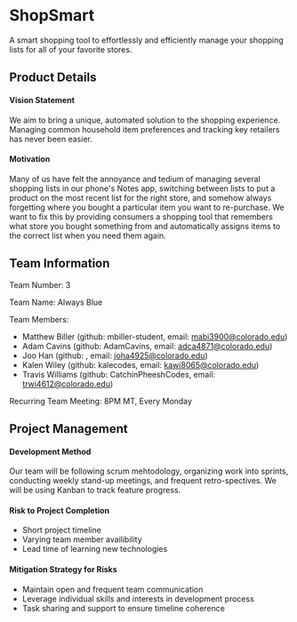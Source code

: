 # ShopSmart
A smart shopping tool to effortlessly and efficiently manage your shopping lists for all of your favorite stores.

## Product Details
#### Vision Statement
We aim to bring a unique, automated solution to the shopping experience.  Managing common household item preferences and tracking key retailers has never been easier.

#### Motivation
Many of us have felt the annoyance and tedium of managing several shopping lists in our phone's Notes app, switching between lists to put a product on the most recent list for the right store, and somehow always forgetting where you bought a particular item you want to re-purchase. We want to fix this by providing consumers a shopping tool that remembers what store you bought something from and automatically assigns items to the correct list when you need them again.

## Team Information
Team Number: 3

Team Name: Always Blue

Team Members:
- Matthew Biller (github: mbiller-student, email: mabi3900@colorado.edu)
- Adam Cavins (github: AdamCavins, email: adca4871@colorado.edu)
- Joo Han (github: , email: joha4925@colorado.edu)
- Kalen Wiley (github: kalecodes, email: kawi8065@colorado.edu)
- Travis Williams (github: CatchinPheeshCodes, email: trwi4612@colorado.edu)
  
Recurring Team Meeting: 8PM MT, Every Monday

## Project Management
#### Development Method
Our team will be following scrum mehtodology, organizing work into sprints, conducting weekly stand-up meetings, and frequent retro-spectives. We will be using Kanban to track feature progress. 

#### Risk to Project Completion
- Short project timeline
- Varying team member availibility
- Lead time of learning new technologies

#### Mitigation Strategy for Risks
- Maintain open and frequent team communication
- Leverage individual skills and interests in development process
- Task sharing and support to ensure timeline coherence

